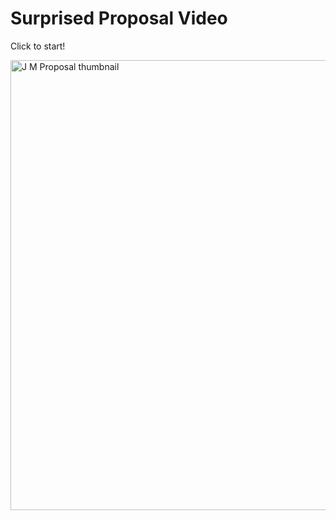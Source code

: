<h1>Surprised Proposal Video</h1>

Click to start!

[<img width="1280" height="720" alt="J M Proposal thumbnail" src="https://github.com/user-attachments/assets/034744a7-fcbf-4429-bbe8-4233645991aa" />](https://www.youtube.com/watch?v=nhNW1O-Du2Y)
